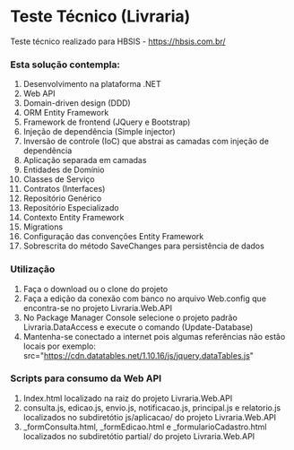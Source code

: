 Teste Técnico (Livraria)
======================

Teste técnico realizado para HBSIS - https://hbsis.com.br/

### Esta solução contempla:
1. Desenvolvimento na plataforma .NET
2. Web API
3. Domain-driven design (DDD)
4. ORM Entity Framework
5. Framework de frontend (JQuery e Bootstrap)
6. Injeção de dependência (Simple injector)
7. Inversão de controle (IoC) que abstrai as camadas com injeção de dependência 
8. Aplicação separada em camadas
9. Entidades de Domínio
10. Classes de Serviço
11. Contratos (Interfaces)
12. Repositório Genérico
13. Repositório Especializado
14. Contexto Entity Framework
15. Migrations
16. Configuração das convenções Entity Framework
17. Sobrescrita do método SaveChanges para persistência de dados

### Utilização

1. Faça o download ou o clone do projeto  
2. Faça a edição da conexão com banco no arquivo Web.config que encontra-se no projeto Livraria.Web.API
3. No Package Manager Console selecione o projeto padrão Livraria.DataAccess e execute o comando (Update-Database)
4. Mantenha-se conectado a internet pois algumas referências não estão locais por exemplo:
src="https://cdn.datatables.net/1.10.16/js/jquery.dataTables.js"

### Scripts para consumo da Web API
1. Index.html localizado na raiz do projeto Livraria.Web.API
2. consulta.js, edicao.js, envio.js, notificacao.js, principal.js e relatorio.js localizados no subdiretótio js/aplicacao/
do projeto Livraria.Web.API
3. _formConsulta.html, _formEdicao.html e _formularioCadastro.html localizados no subdiretótio partial/
do projeto Livraria.Web.API



